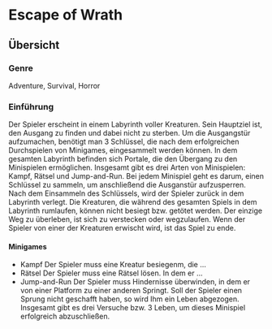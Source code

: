 # Escape of Wrath

## Übersicht

### Genre
Adventure, Survival, Horror

### Einführung
Der Spieler erscheint in einem Labyrinth voller Kreaturen. Sein Hauptziel ist, den Ausgang zu finden und dabei nicht zu sterben. Um die Ausgangstür aufzumachen, benötigt man 3 Schlüssel, die nach dem erfolgreichen Durchspielen von Minigames, eingesammelt werden können. In dem gesamten Labyrinth befinden sich Portale, die den Übergang zu den Minispielen ermöglichen. Insgesamt gibt es drei Arten von Minispielen: Kampf, Rätsel und Jump-and-Run. Bei jedem Minispiel geht es darum, einen Schlüssel zu sammeln, um anschließend die Ausganstür aufzusperren. Nach dem Einsammeln des Schlüssels, wird der Spieler zurück in dem Labyrinth verlegt. Die Kreaturen, die während des gesamten Spiels in dem Labyrinth rumlaufen, können nicht besiegt bzw. getötet werden. Der einzige Weg zu überleben, ist sich zu verstecken oder wegzulaufen. Wenn der Spieler von einer der Kreaturen erwischt wird, ist das Spiel zu ende.

#### Minigames
* Kampf
    Der Spieler muss eine Kreatur besiegenm, die ...
* Rätsel
    Der Spieler muss eine Rätsel lösen. In dem er ...
* Jump-and-Run
    Der Spieler muss Hindernisse überwinden, in dem er von einer Platform zu einer anderen Springt. Soll der Spieler einen Sprung nicht geschafft haben, so wird Ihm ein Leben abgezogen. Insgesamt gibt es drei Versuche bzw. 3 Leben, um dieses Minispiel erfolgreich abzuschließen.